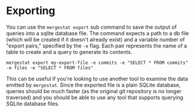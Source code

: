 # Exporting

You can use the `mergestat export` sub command to save the output of queries into a sqlite database file.
The command expects a path to a db file (which will be created if it doesn't already exist) and a variable number of "export pairs," specified by the `-e` flag.
Each pair represents the name of a table to create and a query to generate its contents.

```
mergestat export my-export-file -e commits -e "SELECT * FROM commits" -e files -e "SELECT * FROM files"
```

This can be useful if you're looking to use another tool to examine the data emitted by `mergestat`.
Since the exported file is a plain SQLite database, queries should be much faster (as the original git repository is no longer traversed) and you should be able to use any tool that supports querying SQLite database files.
